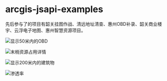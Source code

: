 # arcgis-jsapi-examples

先后参与了的项目有韶关挂图作战、清远地址清查、惠州OBD补录、韶关商业楼宇、云浮电子地图、惠州智慧资源项目。

![显示50米内的OBD](https://raw.githubusercontent.com/zhuzhiou/arcgis-jsapi-examples/master/screenshot/01.png)

![末梢资源占用详情](https://raw.githubusercontent.com/zhuzhiou/arcgis-jsapi-examples/master/screenshot/02.png)

![显示200米内的建筑物](https://raw.githubusercontent.com/zhuzhiou/arcgis-jsapi-examples/master/screenshot/03.png)

![渗透率](https://raw.githubusercontent.com/zhuzhiou/arcgis-jsapi-examples/master/screenshot/04.png)